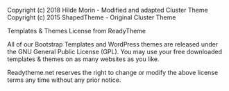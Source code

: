 Copyright (c) 2018 Hilde Morin - Modified and adapted Cluster Theme<br>
Copyright (c) 2015 ShapedTheme - Original Cluster Theme

Templates & Themes License from ReadyTheme

All of our Bootstrap Templates and WordPress themes are released under the GNU General Public License (GPL). You may use your free downloaded templates & themes on as many websites as you like.

Readytheme.net reserves the right to change or modify the above license terms any time without any prior notice.
